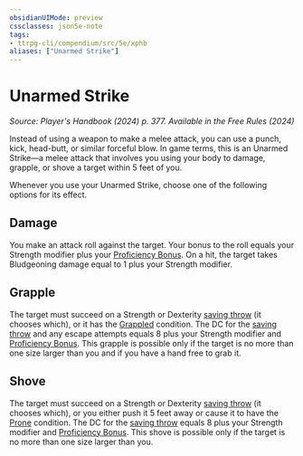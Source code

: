 ```yaml
---
obsidianUIMode: preview
cssclasses: json5e-note
tags:
- ttrpg-cli/compendium/src/5e/xphb
aliases: ["Unarmed Strike"]
---
```

# Unarmed Strike
*Source: Player's Handbook (2024) p. 377. Available in the Free Rules (2024)* 

Instead of using a weapon to make a melee attack, you can use a punch, kick, head-butt, or similar forceful blow. In game terms, this is an Unarmed Strike—a melee attack that involves you using your body to damage, grapple, or shove a target within 5 feet of you.

Whenever you use your Unarmed Strike, choose one of the following options for its effect.

## Damage

You make an attack roll against the target. Your bonus to the roll equals your Strength modifier plus your [Proficiency Bonus](2-Mechanics/CLI/rules/variant-rules/proficiency-xphb.md). On a hit, the target takes Bludgeoning damage equal to 1 plus your Strength modifier.

## Grapple

The target must succeed on a Strength or Dexterity [saving throw](2-Mechanics/CLI/rules/variant-rules/saving-throw-xphb.md) (it chooses which), or it has the [Grappled](2-Mechanics/CLI/rules/conditions.md#Grappled) condition. The DC for the [saving throw](2-Mechanics/CLI/rules/variant-rules/saving-throw-xphb.md) and any escape attempts equals 8 plus your Strength modifier and [Proficiency Bonus](2-Mechanics/CLI/rules/variant-rules/proficiency-xphb.md). This grapple is possible only if the target is no more than one size larger than you and if you have a hand free to grab it.

## Shove

The target must succeed on a Strength or Dexterity [saving throw](2-Mechanics/CLI/rules/variant-rules/saving-throw-xphb.md) (it chooses which), or you either push it 5 feet away or cause it to have the [Prone](2-Mechanics/CLI/rules/conditions.md#Prone) condition. The DC for the [saving throw](2-Mechanics/CLI/rules/variant-rules/saving-throw-xphb.md) equals 8 plus your Strength modifier and [Proficiency Bonus](2-Mechanics/CLI/rules/variant-rules/proficiency-xphb.md). This shove is possible only if the target is no more than one size larger than you.